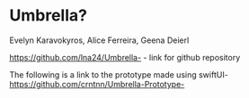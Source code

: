 # Umbrella?

Evelyn Karavokyros, Alice Ferreira, Geena Deierl

https://github.com/lna24/Umbrella- - link for github repository



The following is a link to the prototype made using swiftUI-
https://github.com/crntnn/Umbrella-Prototype- 
